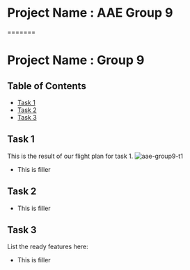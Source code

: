 
# Project Name : AAE Group 9
=======

# Project Name : Group 9

## Table of Contents
* [Task 1](#task-1)
* [Task 2](#task-2)
* [Task 3](#task-3)


## Task 1
This is the result of our flight plan for task 1.
![aae-group9-t1](https://user-images.githubusercontent.com/116061877/199165511-77a428f5-bc07-4278-82d6-ebb943726413.jpg)

- This is filler


## Task 2
- This is filler


## Task 3
List the ready features here:
- This is filler

